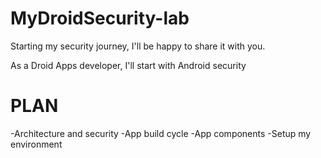 # MyDroidSecurity-lab

Starting my security journey, I'll be happy to share it with you.

As a Droid Apps developer, I'll start with Android security

# PLAN

-Architecture and security 
-App build cycle 
-App components 
-Setup my environment 



